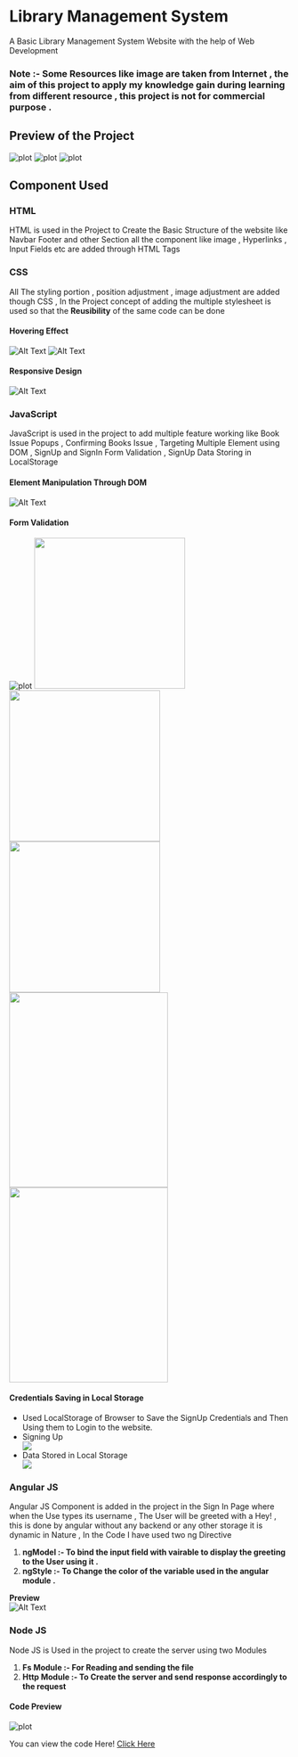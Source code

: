 # Library Management System
A Basic Library Management System Website with the help of Web Development

### Note :- Some Resources like image are taken from Internet , the aim of this project to apply my knowledge gain during learning from different resource , this project is not for commercial purpose . 

## Preview of the Project

![plot](./Readme_Content/sample.png)
![plot](./Readme_Content/sample_2.png)
![plot](./Readme_Content/sample_3.png)


## Component Used

### HTML
HTML is used in the Project to Create the Basic Structure of the website like Navbar Footer and other Section all the component like image , Hyperlinks , Input Fields etc are added through HTML Tags

### CSS
All The styling portion , position adjustment , image adjustment are added though CSS , In the Project concept of adding the multiple stylesheet is used so that the __**Reusibility**__ of the same code can be done

#### Hovering Effect
![Alt Text](./Readme_Content/HoverNav.gif)
![Alt Text](./Readme_Content/HoverFoot.gif)

#### Responsive Design
![Alt Text](./Readme_Content/Responsive_Design.gif)

### JavaScript

JavaScript is used in the project to add multiple feature working like Book Issue Popups , Confirming Books Issue , Targeting Multiple Element using DOM , SignUp and SignIn Form Validation , SignUp Data Storing in LocalStorage

#### Element Manipulation Through DOM
![Alt Text](./Readme_Content/Element_Mani.gif)

#### Form Validation
![plot](./Readme_Content/Form_Valid.png)
<img src="./Readme_Content/Form_Valid_2.png" height=271px>
<img src="./Readme_Content/Form_Valid_3.png" height=271px>
<img src="./Readme_Content/Form_Valid_4.png" height=271px>
<br>
<img src="./Readme_Content/Form_Valid_5.png" height=350px width=285px>
<img src="./Readme_Content/Form_Valid_6.png" height=350px width=285px>

#### Credentials Saving in Local Storage
<ul>
    <li>Used LocalStorage of Browser to Save the SignUp Credentials and Then Using them to Login to the website.</li>
    <li>Signing Up</li>
    <img src="./Readme_Content/Login_Credential_Saving.png">
    <li>Data Stored in Local Storage</li>
    <img src="./Readme_Content/Login_Credential_Storing.png">
</ul>

### Angular JS

Angular JS Component is added in the project in the Sign In Page where when the Use types its username , The User will be greeted with a Hey! , this is done by angular without any backend or any other storage it is dynamic in Nature , In the Code I have used two ng Directive

1. **ngModel :- To bind the input field with vairable to display the greeting to the User using it .**
2. **ngStyle :- To Change the color of the variable used in the angular module .**

__**Preview**__
<br>
![Alt Text](./Readme_Content/Angular_Imp.gif)

### Node JS

Node JS is Used in the project to create the server using two Modules 
1. **Fs Module :- For Reading and sending the file**
2. **Http Module :- To Create the server and send response accordingly to the request**

#### Code Preview
![plot](./Readme_Content/Node_Code.png)
<p>You can view the code Here! <a href="./webserver.js">Click Here</a></p>
